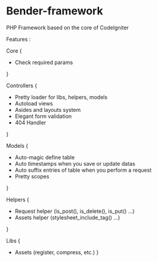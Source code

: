 Bender-framework
================

PHP Framework based on the core of CodeIgniter

Features : 

Core {

  - Check required params

}

Controllers {
  
  - Pretty loader for libs, helpers, models
  - Autoload views
  - Asides and layouts system
  - Elegant form validation
  - 404 Handler
  
}

Models {

  - Auto-magic define table
  - Auto timestamps when you save or update datas
  - Auto suffix entries of table when you perform a request
  - Pretty scopes

}

Helpers {

  - Request helper (is_post(), is_delete(), is_put() ...)
  - Assets helper (stylesheet_include_tag() ...)

}

Libs {
  
  - Assets (register, compress, etc.)
}

